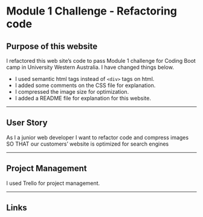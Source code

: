 # Module 1 Challenge - Refactoring code

## Purpose of this website

I refactored this web site’s code to pass Module 1 challenge for Coding Boot camp in University Western Australia. I have changed things below. 

- I used semantic html tags instead of `<div>` tags on html.
- I added some comments on the CSS file for explanation. 
- I compressed the image size for optimization.
- I added a README file for explanation for this website. 

-----

## User Story

As I a junior web developer
I want to refactor code and compress images 
SO THAT our customers’ website is optimized for search engines

----

## Project Management

I used Trello for project management. 

----
## Links